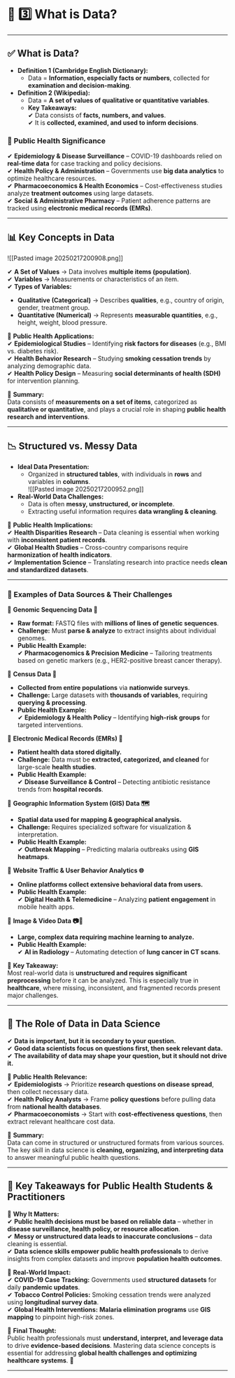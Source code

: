 # **📌 3️⃣ What is Data?**  
 
---
## **✅ What is Data?**  

- **Definition 1 (Cambridge English Dictionary):**  
  - Data = **Information, especially facts or numbers**, collected for **examination and decision-making**.  
- **Definition 2 (Wikipedia):**  
  - Data = **A set of values of qualitative or quantitative variables**.  
  - **Key Takeaways:**  
    ✔ Data consists of **facts, numbers, and values**.  
    ✔ It is **collected, examined, and used to inform decisions**.  

### 🔎 **Public Health Significance**  
✔ **Epidemiology & Disease Surveillance** – COVID-19 dashboards relied on **real-time data** for case tracking and policy decisions.  
✔ **Health Policy & Administration** – Governments use **big data analytics** to optimize healthcare resources.  
✔ **Pharmacoeconomics & Health Economics** – Cost-effectiveness studies analyze **treatment outcomes** using large datasets.  
✔ **Social & Administrative Pharmacy** – Patient adherence patterns are tracked using **electronic medical records (EMRs)**.  

---

## **📊 Key Concepts in Data**  

![[Pasted image 20250217200908.png]]  

✔ **A Set of Values** → Data involves **multiple items (population)**.  
✔ **Variables** → Measurements or characteristics of an item.  
✔ **Types of Variables:**  
  - **Qualitative (Categorical)** → Describes **qualities**, e.g., country of origin, gender, treatment group.  
  - **Quantitative (Numerical)** → Represents **measurable quantities**, e.g., height, weight, blood pressure.  

📌 **Public Health Applications:**  
✔ **Epidemiological Studies** – Identifying **risk factors for diseases** (e.g., BMI vs. diabetes risk).  
✔ **Health Behavior Research** – Studying **smoking cessation trends** by analyzing demographic data.  
✔ **Health Policy Design** – Measuring **social determinants of health (SDH)** for intervention planning.  

📌 **Summary:**  
Data consists of **measurements on a set of items**, categorized as **qualitative or quantitative**, and plays a crucial role in shaping **public health research and interventions**.  

---

## **📉 Structured vs. Messy Data**  

- **Ideal Data Presentation:**  
  - Organized in **structured tables**, with individuals in **rows** and variables in **columns**.  
![[Pasted image 20250217200952.png]]  
- **Real-World Data Challenges:**  
  - Data is often **messy, unstructured, or incomplete**.  
  - Extracting useful information requires **data wrangling & cleaning**.  

📌 **Public Health Implications:**  
✔ **Health Disparities Research** – Data cleaning is essential when working with **inconsistent patient records**.  
✔ **Global Health Studies** – Cross-country comparisons require **harmonization of health indicators**.  
✔ **Implementation Science** – Translating research into practice needs **clean and standardized datasets**.  

---

### **📂 Examples of Data Sources & Their Challenges**  

🔹 **Genomic Sequencing Data 🧬**  
- **Raw format:** FASTQ files with **millions of lines of genetic sequences**.  
- **Challenge:** Must **parse & analyze** to extract insights about individual genomes.  
- **Public Health Example:**  
  ✔ **Pharmacogenomics & Precision Medicine** – Tailoring treatments based on genetic markers (e.g., HER2-positive breast cancer therapy).  

🔹 **Census Data 🏢**  
- **Collected from entire populations** via **nationwide surveys**.  
- **Challenge:** Large datasets with **thousands of variables**, requiring **querying & processing**.  
- **Public Health Example:**  
  ✔ **Epidemiology & Health Policy** – Identifying **high-risk groups** for targeted interventions.  

🔹 **Electronic Medical Records (EMRs) 🏥**  
- **Patient health data stored digitally.**  
- **Challenge:** Data must be **extracted, categorized, and cleaned** for large-scale **health studies**.  
- **Public Health Example:**  
  ✔ **Disease Surveillance & Control** – Detecting antibiotic resistance trends from **hospital records**.  

🔹 **Geographic Information System (GIS) Data 🗺️**  
- **Spatial data used for mapping & geographical analysis.**  
- **Challenge:** Requires specialized software for visualization & interpretation.  
- **Public Health Example:**  
  ✔ **Outbreak Mapping** – Predicting malaria outbreaks using **GIS heatmaps**.  

🔹 **Website Traffic & User Behavior Analytics 🌐**  
- **Online platforms collect extensive behavioral data from users.**  
- **Public Health Example:**  
  ✔ **Digital Health & Telemedicine** – Analyzing **patient engagement** in mobile health apps.  

🔹 **Image & Video Data 📷🎥**  
- **Large, complex data requiring machine learning to analyze.**  
- **Public Health Example:**  
  ✔ **AI in Radiology** – Automating detection of **lung cancer in CT scans**.  

📌 **Key Takeaway:**  
Most real-world data is **unstructured and requires significant preprocessing** before it can be analyzed. This is especially true in **healthcare**, where missing, inconsistent, and fragmented records present major challenges.  

---

## **📌 The Role of Data in Data Science**  
✔ **Data is important, but it is secondary to your question.**  
✔ **Good data scientists focus on questions first, then seek relevant data.**  
✔ **The availability of data may shape your question, but it should not drive it.**  

📌 **Public Health Relevance:**  
✔ **Epidemiologists** → Prioritize **research questions on disease spread**, then collect necessary data.  
✔ **Health Policy Analysts** → Frame **policy questions** before pulling data from **national health databases**.  
✔ **Pharmacoeconomists** → Start with **cost-effectiveness questions**, then extract relevant healthcare cost data.  

📌 **Summary:**  
Data can come in structured or unstructured formats from various sources. The key skill in data science is **cleaning, organizing, and interpreting data** to answer meaningful public health questions.  

---

## 🔎 **Key Takeaways for Public Health Students & Practitioners**  

📌 **Why It Matters:**  
✔ **Public health decisions must be based on reliable data** – whether in **disease surveillance, health policy, or resource allocation**.  
✔ **Messy or unstructured data leads to inaccurate conclusions** – data cleaning is essential.  
✔ **Data science skills empower public health professionals** to derive insights from complex datasets and improve **population health outcomes**.  

📌 **Real-World Impact:**  
✔ **COVID-19 Case Tracking:** Governments used **structured datasets** for daily **pandemic updates**.  
✔ **Tobacco Control Policies:** Smoking cessation trends were analyzed using **longitudinal survey data**.  
✔ **Global Health Interventions:** **Malaria elimination programs** use **GIS mapping** to pinpoint high-risk zones.  

📌 **Final Thought:**  
Public health professionals must **understand, interpret, and leverage data** to drive **evidence-based decisions**. Mastering data science concepts is essential for addressing **global health challenges and optimizing healthcare systems**. 🚀  

---
